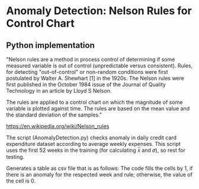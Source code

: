 # Anomaly Detection: Nelson Rules for Control Chart
## Python implementation

"Nelson rules are a method in process control of determining if some measured variable is out of control (unpredictable versus consistent). Rules, for detecting "out-of-control" or non-random conditions were first postulated by Walter A. Shewhart [1] in the 1920s. The Nelson rules were first published in the October 1984 issue of the Journal of Quality Technology in an article by Lloyd S Nelson.

The rules are applied to a control chart on which the magnitude of some variable is plotted against time. The rules are based on the mean value and the standard deviation of the samples."

https://en.wikipedia.org/wiki/Nelson_rules

The script (AnomalyDetection.py) checks anomaly in daily credit card expenditure dataset according to average weekly expenses. This script uses the first 52 weeks in the training (for calculating 𝑥̅ and 𝜎), so rest for testing.

Generates a table as csv file that is as follows:
The code fills the cells by 1, if there is an anomaly for the respected week and rule; otherwise, the value of the cell is 0.
